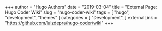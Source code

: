 +++
author = "Hugo Authors"
date = "2019-03-04"
title = "External Page: Hugo Coder Wiki"
slug = "hugo-coder-wiki"
tags = [
    "hugo",
    "development",
    "themes"
]
categories = [
    "Development",
]
externalLink = "https://github.com/luizdepra/hugo-coder/wiki"
+++

